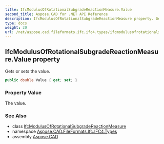 ```yaml
---
title: IfcModulusOfRotationalSubgradeReactionMeasure.Value
second_title: Aspose.CAD for .NET API Reference
description: IfcModulusOfRotationalSubgradeReactionMeasure property. Gets or sets the value
type: docs
weight: 20
url: /net/aspose.cad.fileformats.ifc.ifc4.types/ifcmodulusofrotationalsubgradereactionmeasure/value/
---
```

## IfcModulusOfRotationalSubgradeReactionMeasure.Value property

Gets or sets the value.

```csharp
public double Value { get; set; }
```

### Property Value

The value.

### See Also

* class [IfcModulusOfRotationalSubgradeReactionMeasure](../)
* namespace [Aspose.CAD.FileFormats.Ifc.IFC4.Types](../../ifcmodulusofrotationalsubgradereactionmeasure/)
* assembly [Aspose.CAD](../../../)


